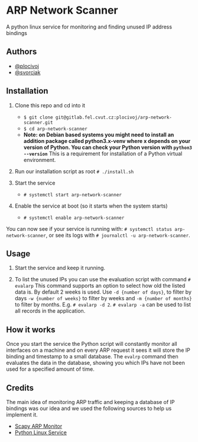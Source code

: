 
# ARP Network Scanner

A python linux service for monitoring and finding unused IP address bindings

## Authors

- [@plocivoj](https://gitlab.fel.cvut.cz/plocivoj)
- [@svorcjak](https://gitlab.fel.cvut.cz/svorcjak)

## Installation

1. Clone this repo and cd into it
    - `$ git clone git@gitlab.fel.cvut.cz:plocivoj/arp-network-scanner.git`
    - `$ cd arp-network-scanner`
    - **Note: on Debian based systems you might need to install an addition package called python3.x-venv where x depends on your version of Python. You can check your Python version with `python3 --version`** This is a requirement for installation of a Python virtual environment.

2. Run our installation script as root `# ./install.sh`

3. Start the service
    - `# systemctl start arp-network-scanner`

4. Enable the service at boot (so it starts when the system starts)
    - `# systemctl enable arp-network-scanner`

You can now see if your service is running with: `# systemctl status arp-network-scanner`, or see its logs with `# journalctl -u arp-network-scanner`.
    
## Usage

1. Start the service and keep it running.

2. To list the unused IPs you can use the evaluation script with command `# evalarp` This command supports an option to select how old the listed data is. By default 2 weeks is used. Use `-d {number of days}`, to filter by days `-w {number of weeks}` to filter by weeks and `-m {number of months}` to filter by months. E.g. `# evalarp -d 2`. `# evalarp -a` can be used to list all records in the application.

## How it works

Once you start the service the Python script will constantly monitor all interfaces on a machine and on every ARP request it sees it will store the IP binding and timestamp to a small database. The `evalrp` command then evaluates the data in the database, showing you which IPs have not been used for a specified amount of time.

## Credits

The main idea of monitoring ARP traffic and keeping a database of IP bindings was our idea and we used the following sources to help us implement it.

- [Scapy ARP Monitor](https://scapy.readthedocs.io/en/latest/extending.html#more-examples:~:text=Here%20is%20another,from%20github.)
- [Python Linux Service](https://github.com/tal-zvon/python_linux_service)
